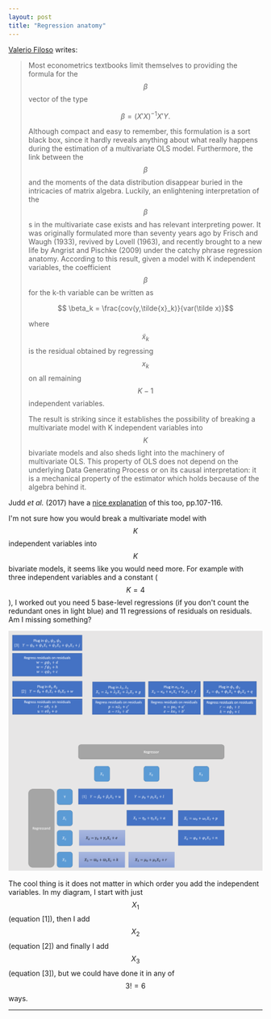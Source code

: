 ```yaml
---
layout: post
title: "Regression anatomy"
---
```


[Valerio Filoso](http://fmwww.bc.edu/repec/bocode/r/reganat.pdf) writes:
>  Most econometrics textbooks limit themselves to providing the formula for the $$\beta$$ vector of the type
>  
>  $$\beta = (X′X)^{-1} X'Y.$$
>  
>  Although compact and easy to remember, this formulation is a sort black box, since it hardly reveals anything about what really happens during the estimation of a multivariate OLS model. Furthermore, the link between the $$\beta$$ and the moments of the data distribution disappear buried in the intricacies of matrix algebra. Luckily, an enlightening interpretation of the $$\beta$$s in the multivariate case exists and has relevant interpreting power. It was originally formulated more than seventy years ago by Frisch and Waugh (1933), revived by Lovell (1963), and recently brought to a new life by Angrist and Pischke (2009) under the catchy phrase regression anatomy. According to this result, given a model with K independent variables, the coefficient $$\beta$$ for the k-th variable can be written as 
>  
>  $$ \beta_k = \frac{cov(y,\tilde{x}_k)}{var(\tilde x)}$$
>  
>  where $$\tilde x_k$$ is the residual obtained by regressing $$x_k$$ on all remaining $$K − 1$$ independent variables.
>  
>  The result is striking since it establishes the possibility of breaking a multivariate model with K independent variables into $$K$$ bivariate models and also sheds light into the machinery of multivariate OLS. This property of OLS does not depend on the  underlying Data Generating Process or on its causal interpretation: it is a mechanical  property of the estimator which holds because of the algebra behind it.

Judd _et al._ (2017) have a [nice explanation](/images/multiple-regression-judd-et-al.pdf) of this too, pp.107-116.

I'm not sure how you would break a multivariate model with $$K$$ independent variables into $$K$$ bivariate models, it seems like you would need more. For example with three independent variables and a constant ($$K=4$$), I worked out you need 5 base-level regressions (if you don't count the redundant ones in light blue) and 11 regressions of residuals on residuals. Am I missing something?

[![](/images/regression-anatomy.png)](images/regression-anatomy.png)

The cool thing is it does not matter in which order you add the independent variables. In my diagram, I start with just $$X_1$$ (equation [1]), then I add $$X_2$$ (equation [2]) and finally I add $$X_3$$ (equation [3]), but we could have done it in any of $$3!=6$$ ways.



<hr> <!-- hr to be added before footnotes--> 